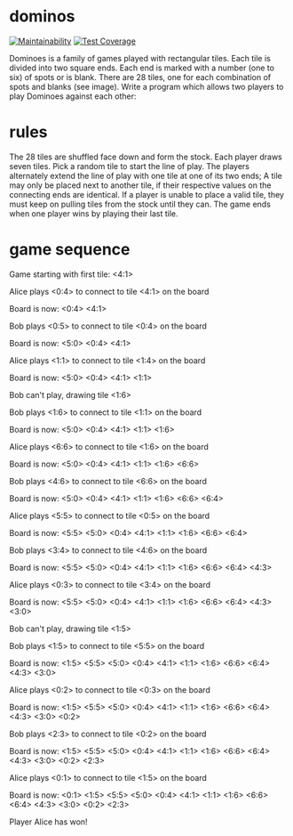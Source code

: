 # dominos

[![Maintainability](https://api.codeclimate.com/v1/badges/2236bd8d2413aa7e4a69/maintainability)](https://codeclimate.com/github/ibudasov/dominos/maintainability)
[![Test Coverage](https://api.codeclimate.com/v1/badges/2236bd8d2413aa7e4a69/test_coverage)](https://codeclimate.com/github/ibudasov/dominos/test_coverage)

Dominoes is a family of games played with rectangular tiles. Each tile is divided into two square ends. Each end is marked with a number (one to six) of spots or is blank. There are 28 tiles, one for each combination of spots and blanks (see image).
Write a program which allows two players to play Dominoes against each other:

# rules

The 28 tiles are shuffled face down and form the stock. 
Each player draws seven tiles. 
Pick a random tile to start the line of play.
The players alternately extend the line of play with one tile at one of its two ends;
A tile may only be placed next to another tile, if their respective values on the connecting ends are identical.
If a player is unable to place a valid tile, they must keep on pulling tiles from the stock until they can.
The game ends when one player wins by playing their last tile.

# game sequence
Game starting with first tile: <4:1>

Alice plays <0:4> to connect to tile <4:1> on the board

Board is now: <0:4> <4:1>

Bob plays <0:5> to connect to tile <0:4> on the board

Board is now: <5:0> <0:4> <4:1>

Alice plays <1:1> to connect to tile <1:4> on the board

Board is now: <5:0> <0:4> <4:1> <1:1>

Bob can't play, drawing tile <1:6>

Bob plays <1:6> to connect to tile <1:1> on the board

Board is now: <5:0> <0:4> <4:1> <1:1> <1:6>

Alice plays <6:6> to connect to tile <1:6> on the board

Board is now: <5:0> <0:4> <4:1> <1:1> <1:6> <6:6>

Bob plays <4:6> to connect to tile <6:6> on the board

Board is now: <5:0> <0:4> <4:1> <1:1> <1:6> <6:6> <6:4>

Alice plays <5:5> to connect to tile <0:5> on the board

Board is now: <5:5> <5:0> <0:4> <4:1> <1:1> <1:6> <6:6> <6:4>

Bob plays <3:4> to connect to tile <4:6> on the board

Board is now: <5:5> <5:0> <0:4> <4:1> <1:1> <1:6> <6:6> <6:4> <4:3>

Alice plays <0:3> to connect to tile <3:4> on the board

Board is now: <5:5> <5:0> <0:4> <4:1> <1:1> <1:6> <6:6> <6:4> <4:3> <3:0>

Bob can't play, drawing tile <1:5>

Bob plays <1:5> to connect to tile <5:5> on the board

Board is now: <1:5> <5:5> <5:0> <0:4> <4:1> <1:1> <1:6> <6:6> <6:4> <4:3> <3:0>

Alice plays <0:2> to connect to tile <0:3> on the board

Board is now: <1:5> <5:5> <5:0> <0:4> <4:1> <1:1> <1:6> <6:6> <6:4> <4:3> <3:0> <0:2>

Bob plays <2:3> to connect to tile <0:2> on the board

Board is now: <1:5> <5:5> <5:0> <0:4> <4:1> <1:1> <1:6> <6:6> <6:4> <4:3> <3:0> <0:2> <2:3>

Alice plays <0:1> to connect to tile <1:5> on the board

Board is now: <0:1> <1:5> <5:5> <5:0> <0:4> <4:1> <1:1> <1:6> <6:6> <6:4> <4:3> <3:0> <0:2> <2:3>

Player Alice has won!
